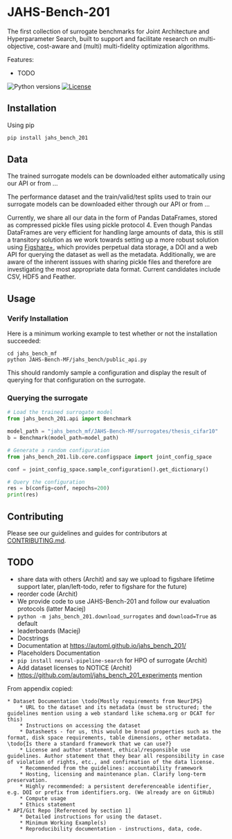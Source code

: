 # JAHS-Bench-201

The first collection of surrogate benchmarks for Joint Architecture and Hyperparameter Search, built to support and facilitate research on multi-objective, cost-aware and (multi) multi-fidelity optimization algorithms.

Features:
- TODO

![Python versions](https://img.shields.io/badge/python-3.7%20%7C%203.8%20%7C%203.9%20%7C%203.10-informational)
[![License](TODO)](LICENSE)

## Installation

Using pip

```bash
pip install jahs_bench_201
```

## Data

The trained surrogate models can be downloaded either automatically using our API or from ...

The performance dataset and the train/valid/test splits used to train our surrogate models can be downloaded either
through our API or from ...

Currently, we share all our data in the form of Pandas DataFrames, stored as compressed pickle files using pickle
protocol 4. Even though Pandas DataFrames are very efficient for handling large amounts of data, this is still a
transitory solution as we work towards setting up a more robust solution using [Figshare+](https://figshare.com/),
which provides perpetual data storage, a DOI and a web API for querying the dataset as well as the metadata.
Additionally, we are aware of the inherent isssues with sharing pickle files and therefore are investigating the most
appropriate data format. Current candidates include CSV, HDF5 and Feather.

## Usage

### Verify Installation

Here is a minimum working example to test whether or not the installation succeeded:

```
cd jahs_bench_mf
python JAHS-Bench-MF/jahs_bench/public_api.py
```

This should randomly sample a configuration and display the result of querying for that configuration on the surrogate.

### Querying the surrogate

```python
# Load the trained surrogate model
from jahs_bench_201.api import Benchmark

model_path = "jahs_bench_mf/JAHS-Bench-MF/surrogates/thesis_cifar10"
b = Benchmark(model_path=model_path)

# Generate a random configuration
from jahs_bench_201.lib.core.configspace import joint_config_space

conf = joint_config_space.sample_configuration().get_dictionary()

# Query the configuration
res = b(config=conf, nepochs=200)
print(res)

```

## Contributing

Please see our guidelines and guides for contributors at [CONTRIBUTING.md](CONTRIBUTING.md).


## TODO

* share data with others (Archit) and say we upload to figshare lifetime support later, plan/left-todo, refer to figshare for the future)
* reorder code (Archit)
* We provide code to use JAHS-Bench-201 and follow our evaluation protocols (latter Maciej)
* `python -m jahs_bench_201.download_surrogates` and `download=True` as default
* leaderboards (Maciej)
* Docstrings
* Documentation at https://automl.github.io/jahs_bench_201/
* Placeholders Documentation
* `pip install neural-pipeline-search` for HPO of surrogate (Archit)
* Add dataset licenses to NOTICE (Archit)
* https://github.com/automl/jahs_bench_201_experiments mention


From appendix copied:


    * Dataset Documentation \todo{Mostly requirements from NeurIPS}
        * URL to the dataset and its metadata (must be structured; the guidelines mention using a web standard like schema.org or DCAT for this)
        * Instructions on accessing the dataset
        * Datasheets - for us, this would be broad properties such as the format, disk space requirements, table dimensions, other metadata. \todo{Is there a standard framework that we can use?}
        * License and author statement, ethical/responsible use guidelines. Author statement that they bear all responsibility in case of violation of rights, etc., and confirmation of the data license.
        * Recommended from the guidelines: accountability framework
        * Hosting, licensing and maintenance plan. Clarify long-term preservation.
        * Highly recommended: a persistent dereferenceable identifier, e.g. DOI or prefix from identifiers.org. (We already are on GitHub)
        * Compute usage
        * Ethics statement
    * API/Git Repo [Referenced by section 1]
        * Detailed instructions for using the dataset.
        * Minimum Working Example(s)
        * Reproducibility documentation - instructions, data, code.
